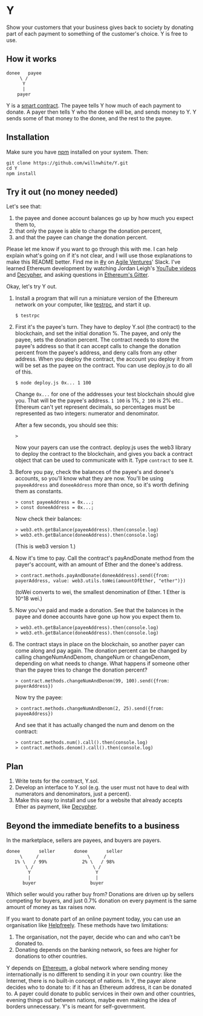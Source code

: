 # Y

Show your customers that your business gives back to society by donating part of each payment to something of the customer's choice. Y is free to use.

## How it works

    donee   payee
         \ /
          Y
          |
        payer

Y is a [smart contract](https://en.wikipedia.org/wiki/Smart_contract). The payee tells Y how much of each payment to donate. A payer then tells Y who the donee will be, and sends money to Y. Y sends some of that money to the donee, and the rest to the payee.

## Installation

Make sure you have [npm](https://www.npmjs.com/) installed on your system. Then:

```shell
git clone https://github.com/willnwhite/Y.git
cd Y
npm install
```

## Try it out (no money needed)

Let's see that:
1. the payee and donee account balances go up by how much you expect them to,
1. that only the payee is able to change the donation percent,
1. and that the payee can change the donation percent.

Please let me know if you want to go through this with me. I can help explain what's going on if it's not clear, and I will use those explanations to make this README better. Find me in [#y](https://agileventures.slack.com/messages/C7FFUHJCD/) on [Agile Ventures](https://www.agileventures.org)' Slack. I've learned Ethereum development by watching Jordan Leigh's [YouTube videos](https://www.youtube.com/watch?v=8jI1TuEaTro&list=PLV1JDFUtrXpGvu8QHL9b78WYNSJsYNZsb) and [Decypher](http://decypher.tv/series/ethereum-development), and asking questions in [Ethereum's Gitter](https://gitter.im/ethereum/home).

Okay, let's try Y out.


1. Install a program that will run a miniature version of the Ethereum network on your computer, like [testrpc](https://github.com/ethereumjs/testrpc), and start it up.

    ```
    $ testrpc
    ```

1. First it's the payee's turn. They have to deploy Y.sol (the contract) to the blockchain, and set the initial donation %. The payee, and only the payee, sets the donation percent. The contract needs to store the payee's address so that it can accept calls to change the donation percent from the payee's address, and deny calls from any other address. When you deploy the contract, the account you deploy it from will be set as the payee on the contract. You can use deploy.js to do all of this.

    ```
    $ node deploy.js 0x... 1 100
    ```
    Change `0x...` for one of the addresses your test blockchain should give you. That will be the payee's address. `1 100` is 1%, `2 100` is 2% etc.. Ethereum can't yet represent decimals, so percentages must be represented as two integers: numerator and denominator.

    After a few seconds, you should see this:

    ```
    >
    ```
    Now your payers can use the contract. deploy.js uses the web3 library to deploy the contract to the blockchain, and gives you back a contract object that can be used to communicate with it. Type `contract` to see it.

1. Before you pay, check the balances of the payee's and donee's accounts, so you'll know what they are now. You'll be using `payeeAddress` and `doneeAddress` more than once, so it's worth defining them as constants.

    ```
    > const payeeAddress = 0x...;
    > const doneeAddress = 0x...;

    ```
    Now check their balances:
    ```
    > web3.eth.getBalance(payeeAddress).then(console.log)
    > web3.eth.getBalance(doneeAddress).then(console.log)
    ```
    (This is web3 version 1.)

1. Now it's time to pay. Call the contract's payAndDonate method from the payer's account, with an amount of Ether and the donee's address.

    ```
    > contract.methods.payAndDonate(doneeAddress).send({from: payerAddress, value: web3.utils.toWei(amountOfEther, "ether")})
    ```
    (toWei converts to wei, the smallest denomination of Ether. 1 Ether is 10^18 wei.)

1. Now you've paid and made a donation. See that the balances in the payee and donee accounts have gone up how you expect them to.

    ```
    > web3.eth.getBalance(payeeAddress).then(console.log)
    > web3.eth.getBalance(doneeAddress).then(console.log)
    ```

1. The contract stays in place on the blockchain, so another payer can come along and pay again. The donation percent can be changed by calling changeNumAndDenom, changeNum or changeDenom, depending on what needs to change. What happens if someone other than the payee tries to change the donation percent?

    ```
    > contract.methods.changeNumAndDenom(99, 100).send({from: payerAddress})
    ```

    Now try the payee:

    ```
    > contract.methods.changeNumAndDenom(2, 25).send({from: payeeAddress})
    ```

    And see that it has actually changed the num and denom on the contract:

    ```
    > contract.methods.num().call().then(console.log)
    > contract.methods.denom().call().then(console.log)
    ```

## Plan

1. Write tests for the contract, Y.sol.
1. Develop an interface to Y.sol (e.g. the user must not have to deal with numerators and denominators, just a percent).
1. Make this easy to install and use for a website that already accepts Ether as payment, like [Decypher](http://decypher.tv/series/ethereum-development).

## Beyond the immediate benefits to a business

In the marketplace, sellers are payees, and buyers are payers.

    donee       seller       donee       seller
         \     /                  \     /
       1% \   / 99%             2% \   / 98%
           \ /                      \ /
            Y                        Y
            |                        |
          buyer                    buyer

Which seller would you rather buy from? Donations are driven up by sellers competing for buyers, and just 0.7% donation on every payment is the same amount of money as tax raises now.

If you want to donate part of an online payment today, you can use an organisation like [Helpfreely](https://www.helpfreely.org/en/). These methods have two limitations:

1. The organisation, not the payer, decide who can and who can't be donated to.
1. Donating depends on the banking network, so fees are higher for donations to other countries.

Y depends on [Ethereum](http://ethereum.org), a global network where sending money internationally is no different to sending it in your own country: like the Internet, there is no built-in concept of nations. In Y, the payer alone decides who to donate to: if it has an Ethereum address, it can be donated to. A payer could donate to public services in their own and other countries, evening things out between nations, maybe even making the idea of borders unnecessary. Y's is meant for self-government.
